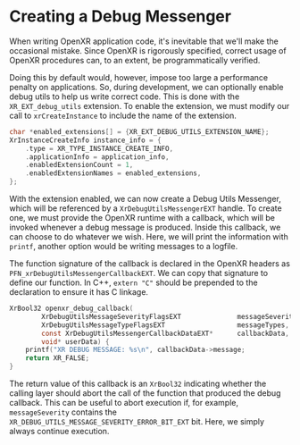 # Creating a Debug Messenger

When writing OpenXR application code, it's inevitable that we'll make the occasional mistake.
Since OpenXR is rigorously specified, correct usage of OpenXR procedures can, to an extent,
be programmatically verified. 

Doing this by default would, however, impose too large a performance penalty on applications.
So, during development, we can optionally enable debug utils to help us write correct code.
This is done with the `XR_EXT_debug_utils` extension. To enable the extension, we must modify
our call to `xrCreateInstance` to include the name of the extension.

```c
char *enabled_extensions[] = {XR_EXT_DEBUG_UTILS_EXTENSION_NAME};
XrInstanceCreateInfo instance_info = {
    .type = XR_TYPE_INSTANCE_CREATE_INFO,
    .applicationInfo = application_info,
    .enabledExtensionCount = 1,
    .enabledExtensionNames = enabled_extensions,
};
```

With the extension enabled, we can now create a Debug Utils Messenger, which will be referenced by
a `XrDebugUtilsMessengerEXT` handle. To create one, we must provide the OpenXR runtime with a callback,
which will be invoked whenever a debug message is produced. Inside this callback, we can choose to
do whatever we wish. Here, we will print the information with `printf`, another option would be writing
messages to a logfile.

The function signature of the callback is declared in the OpenXR headers as `PFN_xrDebugUtilsMessengerCallbackEXT`.
We can copy that signature to define our function. In C++, `extern "C"` should be prepended to the declaration
to ensure it has C linkage.

```c
XrBool32 openxr_debug_callback(
        XrDebugUtilsMessageSeverityFlagsEXT              messageSeverity,
        XrDebugUtilsMessageTypeFlagsEXT                  messageTypes,
        const XrDebugUtilsMessengerCallbackDataEXT*      callbackData,
        void* userData) {
    printf("XR DEBUG MESSAGE: %s\n", callbackData->message;
    return XR_FALSE;
}
```

The return value of this callback is an `XrBool32` indicating whether the calling layer should abort the call of
the function that produced the debug callback. This can be useful to abort execution if, for example, `messageSeverity`
contains the `XR_DEBUG_UTILS_MESSAGE_SEVERITY_ERROR_BIT_EXT` bit. Here, we simply always continue execution.
